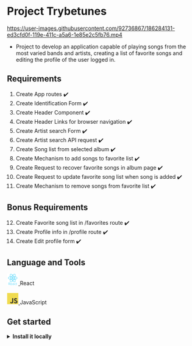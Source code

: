 # Project Trybetunes


https://user-images.githubusercontent.com/92736867/186284131-ed3cfd0f-119e-411c-a5a6-1e85e2c5fb76.mp4


- Project to develop an application capable of playing songs from the most varied bands and artists, creating a list of favorite songs and editing the profile of the user logged in. 

## Requirements

1. Create App routes ✔️
2. Create Identification Form ✔️
3. Create Header Component ✔️
4. Create Header Links for browser navigation ✔️
5. Create Artist search Form ✔️
6. Create Artist search API request ✔️
7. Create Song list from selected album ✔️
8. Create Mechanism to add songs to favorite list ✔️
9. Create Request to recover favorite songs in album page ✔️ 
10. Create Request to update favorite song list when song is added ✔️
11. Create Mechanism to remove songs from favorite list ✔️

## Bonus Requirements

12. Create Favorite song list in /favorites route ✔️
13. Create Profile info in /profile route ✔️
14. Create Edit profile form ✔️
 
## Language and Tools

<a href="https://reactjs.org/" target="_blank"> <img src="https://raw.githubusercontent.com/devicons/devicon/master/icons/react/react-original-wordmark.svg" alt="react" width="30" height="30"/> </a>
React
</br>
</br>
<a href="https://developer.mozilla.org/en-US/docs/Web/JavaScript" target="_blank"> <img src="https://raw.githubusercontent.com/devicons/devicon/master/icons/javascript/javascript-original.svg" alt="javascript" width="30" height="30"/> </a>
JavaScript
</br>

## Get started

<details>
  <summary><strong> Install it locally </strong></summary>
  </br>
  
  - Open terminal and create a directory in your preferred location:
  ```sh
  $ mkdir <Your directory name here>
  ```
  
  - Access directory then clone the repository:
  ```sh
  $ cd <Your directory name here>
  $ git clone git@github.com:ViniGB/Project-Trybetunes.git
  ```
  
  - Access the newly created directory:
  ```sh
  $ cd Project-Trybetunes
  ```
  
  - Install dependencies:
  ```sh
  $ npm install
  ```
</details>
